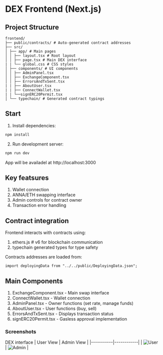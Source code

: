 # DEX Frontend (Next.js)

## Project Structure

```dash
frontend/
├── public/contracts/ # Auto-generated contract addresses
├── src/
│ ├── app/ # Main pages
│ │ ├── layout.tsx # Root layout
│ │ ├── page.tsx # Main DEX interface
| | └── global.css # CSS styles
│ ├── components/ # UI components
│ │ ├── AdminPanel.tsx
│ │ ├── ExchangeComponent.tsx
│ │ ├── ErrorsAndTxSent.tsx
| | ├── AboutUser.tsx
| | ├── ConnectWallet.tsx
| | └──signERC20Permit.tsx
│ └── typechain/ # Generated contract typings
```

## Start
1. Install dependencies: 
```bash
npm install
```
2. Run development server: 
```bash
npm run dev
```
App will be availadel at http://localhost:3000

## Key featsures
1. Wallet connection
2. ANNA/ETH swapping interface
3. Admin controls for contract owner
4. Transaction error handling

## Contract integration
Frontend interacts with contracts using: 
1. ethers.js # v6 for blockchain communication
2. typechain generated types for type safety

Contracts addresses are loaded from: 
```dash
import deployingData from "../../public/DeployingData.json";
```

## Main Components
1. ExchangeComponent.tsx - Main swap interface
2. ConnectWallet.tsx - Wallet connection
3. AdminPanel.tsx - Owner functions (set rate, manage funds)
4. AboutUser.tsx - User functions (buy, sell)
5. ErrorsAndTxSent.tsx - Displays transaction status
6. signERC20Permit.tsx - Gasless approval implementation

### Screenshots
DEX interface
| User View | Admin View |
|-----------|------------|
| ![User](https://i.imgur.com/a/E6Q9eMh.png) | ![Admin](https://i.imgur.com/TmQPqAV.png) |